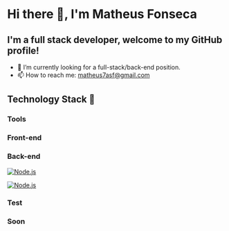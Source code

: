 # Hi there 👋, I'm Matheus Fonseca
## I'm a full stack developer, welcome to my GitHub profile!

- 🔭 I’m currently looking for a full-stack/back-end position.
- 📫 How to reach me: matheus7asf@gmail.com

## Technology Stack :rocket:
### Tools
### Front-end
### Back-end
[Node.js-card]: https://img.shields.io/badge/-Node.js-339933?style=for-the-badge&logo=node.js&logoColor=black
[Node.js-url]: https://nodejs.org/en
[![Node.js][Node.js-card]][Node.js-url]

[Node.js-card]: https://img.shields.io/badge/-<shieldName>-<hexColor>?style=for-the-badge&logo=<logoName>&logoColor=<logoColor>
[Node.js-url]: https://nodejs.org/en

[Javascript-card]: https://img.shields.io/badge/-JavaScript-F7DF1E?style=for-the-badge&logo=TESTELOGONAME&logoColor=black
[Javascript-card-url]: https://nodejs.org/en
[![Node.js][Javascript-card]][Javascript-card-url]

### Test
### Soon

<!--
**MatheusAugustoFonseca/MatheusAugustoFonseca** is a ✨ _special_ ✨ repository because its `README.md` (this file) appears on your GitHub profile.

Here are some ideas to get you started:

- 🔭 I’m currently working on ...
- 🌱 I’m currently learning ...
- 👯 I’m looking to collaborate on ...
- 🤔 I’m looking for help with ...
- 💬 Ask me about ...
- 📫 How to reach me: ...
- 😄 Pronouns: ...
- ⚡ Fun fact: ...
-->
